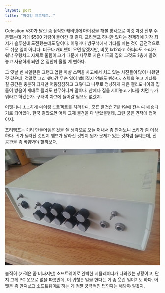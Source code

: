 ```yaml
---
layout: post
title: "마이킹 프로젝트.."
---
```



Celestion V30가 달린 좀 쌈직한 캐비넷에 마이킹을 해볼 생각으로 이것 저것 전부 주문했는데 거의 $500 가량이 들어간 것 같다. 프리앰프 하나만 있다는 전제하에 가장 최저가 솔루션에 도전했는데도 말이다. 이렇게나 방구석에서 기타를 치는 것이 금전적으로도 쉬운 일이 아니다. 더구나 캐비넷이 오면 알겠지만, 비롯 1x12라고 하더라도 소리가 워낙 우렁차고 자체로 울림이 크기 때문에 나무로 지은 미국의 집의 그것도 2층에 올려놓고 사용하게 되면 온 집안이 울릴 게 뻔하다.




그 옛날 벤 헤일런은 크랭크 업한 마샬 스텍을 차고에서 치고 있는 사진들이 많이 나왔던 것 같은데, 정말로 그리 했다간 무슨 일이 벌어질지 안봐도 뻔하다. 스텍을 놓고 기타를 칠 공간은 충분히 되지만 어둠침침하고 그렇다고 나무로 엉성하게 지은 캘리포니아의 집들이 방음이 제대로 될리도 만무하니까 말이다. 산에다 집을 지어놓고 기타를 치면 누가 뭐라고 하겠는가. 구태여 차고에 들어갈 필요도 없겠지.




어쩃거나 소소하게 마이킹 프로젝트를 하려한다. 모든 물건은 7월 1일에 전부 다 배송되기로 되어있다. 한국 같았으면 어제 그제 물건을 다 받았을텐데, 그런 꿈은 진작에 접어야지.  




프리앰프는 미리 만들어놓은 것을 쓸 생각으로 오늘 꺼내서 좀 만져보니 소리가 좀 이상하다. 귀가 달라진 것인지 앰프가 달라진 것인지 뭔가 문제가 있는 것처럼 들리는데, 진공관을 좀 바꿔봐야 할까보다.









![image](/assets/images/ede10ab72c78aa17fd5322062d94d521.jpg)







솔직히 (가격은 좀 비싸지만) 소프트웨어로 완벽한 시뮬레이터가 나와있는 상황이고, 단지 그게 PC 용으로 없을 따름인데, 이 귀찮은 일을 한다는 게 좀 웃긴 일이기도 하다. 어쨋든 좀 만져보고 소프트웨어로 하는 게 정말 궁극적인 답인지는 해봐야 알겠지.


